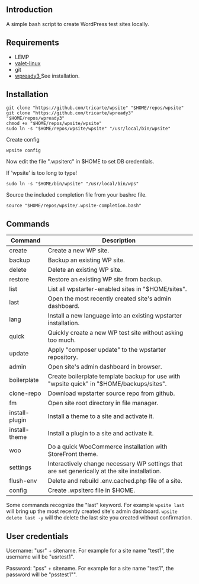 ## Introduction

A simple bash script to create WordPress test sites locally.

## Requirements

* LEMP
* [ valet-linux ](https://cpriego.github.io/valet-linux/#installation)
* git
* [ wpready3 ](https://github.com/tricarte/wpready3) See installation.

## Installation

```
git clone "https://github.com/tricarte/wpsite" "$HOME/repos/wpsite"
git clone "https://github.com/tricarte/wpready3" "$HOME/repos/wpready3"
chmod +x "$HOME/repos/wpsite/wpsite"
sudo ln -s "$HOME/repos/wpsite/wpsite" "/usr/local/bin/wpsite"
```
Create config
```
wpsite config
```
Now edit the file ".wpsiterc" in $HOME to set DB credentials.

If 'wpsite' is too long to type!
```
sudo ln -s "$HOME/bin/wpsite" "/usr/local/bin/wps"
```

Source the included completion file from your bashrc file.
```
source "$HOME/repos/wpsite/.wpsite-completion.bash"
```

## Commands

| Command        | Description |
| -------------- | -----------|
| create         | Create a new WP site. |
| backup         | Backup an existing WP site. |
| delete         | Delete an existing WP site. |
| restore        | Restore an existing WP site from backup. |
| list           | List all wpstarter-enabled sites in "$HOME/sites".|
| last           | Open the most recently created site's admin dashboard.|
| lang           | Install a new language into an existing wpstarter installation. |
| quick          | Quickly create a new WP test site without asking too much.
| update         | Apply "composer update" to the wpstarter repository. |
| admin          | Open site's admin dashboard in browser. |
| boilerplate    | Create boilerplate template backup for use with "wpsite quick" in "$HOME/backups/sites". |
| clone-repo     | Download wpstarter source repo from github. |
| fm             | Open site root directory in file manager. |
| install-plugin | Install a theme to a site and activate it. |
| install-theme  | Install a plugin to a site and activate it. |
| woo            | Do a quick WooCommerce installation with StoreFront theme.|
| settings       | Interactively change necessary WP settings that are set generically at the site installation.|
| flush-env      | Delete and rebuild .env.cached.php file of a site.|
| config         | Create .wpsiterc file in $HOME.|

Some commands recognize the "last" keyword. For example `wpsite last` will
bring up the most recently created site's admin dashboard. `wpsite delete last
-y` will the delete the last site you created without confirmation.

## User credentials

Username: "usr" + sitename. For example for a site name "test1", the username
will be "usrtest1".

Password: "pss" + sitename. For example for a site name "test1", the password
will be "psstest1"".
